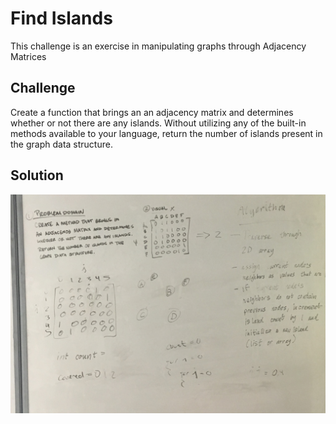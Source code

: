 # Find Islands

This challenge is an exercise in manipulating graphs through Adjacency Matrices

## Challenge

Create a function that brings an an adjacency matrix and determines whether or not there 
are any islands. Without utilizing any of the built-in methods available to your language,
return the number of islands present in the graph data structure.

## Solution

![Find Islands](../../assets/Find_Islands.jpg)
